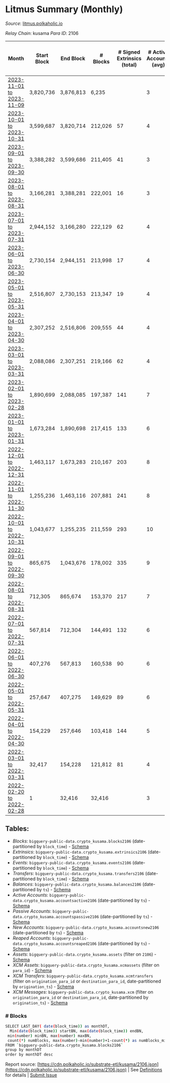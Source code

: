# Litmus Summary (Monthly)

_Source_: [litmus.polkaholic.io](https://litmus.polkaholic.io)

*Relay Chain*: kusama
*Para ID*: 2106



| Month | Start Block | End Block | # Blocks | # Signed Extrinsics (total) | # Active Accounts (avg) | # Addresses with Balances (max) | Issues |
| ----- | ----------- | --------- | -------- | --------------------------- | ----------------------- | ------------------------------- | ------ |
| [2023-11-01 to 2023-11-09](/kusama/2106-litmus/2023-11-30.md) | 3,820,736 | 3,876,813 | 6,235 |  | 3 | 13,890 | - 49,843 (88.88%) |   
| [2023-10-01 to 2023-10-31](/kusama/2106-litmus/2023-10-31.md) | 3,599,687 | 3,820,714 | 212,026 | 57 | 4 | 13,903 | -  **BROKEN** (4.07%) |   
| [2023-09-01 to 2023-09-30](/kusama/2106-litmus/2023-09-30.md) | 3,388,282 | 3,599,686 | 211,405 | 41 | 3 | 13,907 | -   |   
| [2023-08-01 to 2023-08-31](/kusama/2106-litmus/2023-08-31.md) | 3,166,281 | 3,388,281 | 222,001 | 16 | 3 | 13,906 | -   |   
| [2023-07-01 to 2023-07-31](/kusama/2106-litmus/2023-07-31.md) | 2,944,152 | 3,166,280 | 222,129 | 62 | 4 | 13,905 | -   |   
| [2023-06-01 to 2023-06-30](/kusama/2106-litmus/2023-06-30.md) | 2,730,154 | 2,944,151 | 213,998 | 17 | 4 | 13,903 | -   |   
| [2023-05-01 to 2023-05-31](/kusama/2106-litmus/2023-05-31.md) | 2,516,807 | 2,730,153 | 213,347 | 19 | 4 | 13,908 | -   |   
| [2023-04-01 to 2023-04-30](/kusama/2106-litmus/2023-04-30.md) | 2,307,252 | 2,516,806 | 209,555 | 44 | 4 | 13,911 | -   |   
| [2023-03-01 to 2023-03-31](/kusama/2106-litmus/2023-03-31.md) | 2,088,086 | 2,307,251 | 219,166 | 62 | 4 | 13,913 | -   |   
| [2023-02-01 to 2023-02-28](/kusama/2106-litmus/2023-02-28.md) | 1,890,699 | 2,088,085 | 197,387 | 141 | 7 | 13,914 | -   |   
| [2023-01-01 to 2023-01-31](/kusama/2106-litmus/2023-01-31.md) | 1,673,284 | 1,890,698 | 217,415 | 133 | 6 | 13,906 | -   |   
| [2022-12-01 to 2022-12-31](/kusama/2106-litmus/2022-12-31.md) | 1,463,117 | 1,673,283 | 210,167 | 203 | 8 | 13,905 | -   |   
| [2022-11-01 to 2022-11-30](/kusama/2106-litmus/2022-11-30.md) | 1,255,236 | 1,463,116 | 207,881 | 241 | 8 | 13,908 | -   |   
| [2022-10-01 to 2022-10-31](/kusama/2106-litmus/2022-10-31.md) | 1,043,677 | 1,255,235 | 211,559 | 293 | 10 | 13,904 | -   |   
| [2022-09-01 to 2022-09-30](/kusama/2106-litmus/2022-09-30.md) | 865,675 | 1,043,676 | 178,002 | 335 | 9 | 13,889 | -   |   
| [2022-08-01 to 2022-08-31](/kusama/2106-litmus/2022-08-31.md) | 712,305 | 865,674 | 153,370 | 217 | 7 | 11,918 | -   |   
| [2022-07-01 to 2022-07-31](/kusama/2106-litmus/2022-07-31.md) | 567,814 | 712,304 | 144,491 | 132 | 6 | 3,832 | -   |   
| [2022-06-01 to 2022-06-30](/kusama/2106-litmus/2022-06-30.md) | 407,276 | 567,813 | 160,538 | 90 | 6 | 3,831 | -   |   
| [2022-05-01 to 2022-05-31](/kusama/2106-litmus/2022-05-31.md) | 257,647 | 407,275 | 149,629 | 89 | 6 | 3,827 | -   |   
| [2022-04-01 to 2022-04-30](/kusama/2106-litmus/2022-04-30.md) | 154,229 | 257,646 | 103,418 | 144 | 5 | 3,824 | -   |   
| [2022-03-01 to 2022-03-31](/kusama/2106-litmus/2022-03-31.md) | 32,417 | 154,228 | 121,812 | 81 | 4 | 3,821 | -   |   
| [2022-02-20 to 2022-02-28](/kusama/2106-litmus/2022-02-28.md) | 1 | 32,416 | 32,416 |  | 3 | 16 | -   |   

## Tables:

* _Blocks_: `bigquery-public-data.crypto_kusama.blocks2106` (date-partitioned by `block_time`) - [Schema](/schema/balances.json)
* _Extrinsics_: `bigquery-public-data.crypto_kusama.extrinsics2106` (date-partitioned by `block_time`) - [Schema](/schema/extrinsics.json)
* _Events_: `bigquery-public-data.crypto_kusama.events2106` (date-partitioned by `block_time`) - [Schema](/schema/events.json)
* _Transfers_: `bigquery-public-data.crypto_kusama.transfers2106` (date-partitioned by `block_time`) - [Schema](/schema/transfers.json)
* _Balances_: `bigquery-public-data.crypto_kusama.balances2106` (date-partitioned by `ts`) - [Schema](/schema/balances.json)
* _Active Accounts_: `bigquery-public-data.crypto_kusama.accountsactive2106` (date-partitioned by `ts`) - [Schema](/schema/accountsactive.json)
* _Passive Accounts_: `bigquery-public-data.crypto_kusama.accountspassive2106` (date-partitioned by `ts`) - [Schema](/schema/accountspassive.json)
* _New Accounts_: `bigquery-public-data.crypto_kusama.accountsnew2106` (date-partitioned by `ts`) - [Schema](/schema/accountsnew.json)
* _Reaped Accounts_: `bigquery-public-data.crypto_kusama.accountsreaped2106` (date-partitioned by `ts`) - [Schema](/schema/accountsreaped.json)
* _Assets_: `bigquery-public-data.crypto_kusama.assets` (filter on `2106`) - [Schema](/schema/assets.json)
* _XCM Assets_: `bigquery-public-data.crypto_kusama.xcmassets` (filter on `para_id`) - [Schema](/schema/xcmassets.json)
* _XCM Transfers_: `bigquery-public-data.crypto_kusama.xcmtransfers` (filter on `origination_para_id` or `destination_para_id`, date-partitioned by `origination_ts`) - [Schema](/schema/xcmtransfers.json)
* _XCM Messages_: `bigquery-public-data.crypto_kusama.xcm` (filter on `origination_para_id` or `destination_para_id`, date-partitioned by `origination_ts`) - [Schema](/schema/xcm.json)

### # Blocks
```bash
SELECT LAST_DAY( date(block_time)) as monthDT,
  Min(date(block_time)) startBN, max(date(block_time)) endBN, 
 min(number) minBN, max(number) maxBN, 
 count(*) numBlocks, max(number)-min(number)+1-count(*) as numBlocks_missing 
FROM `bigquery-public-data.crypto_kusama.blocks2106` 
group by monthDT 
order by monthDT desc
```


Report source: [https://cdn.polkaholic.io/substrate-etl/kusama/2106.json](https://cdn.polkaholic.io/substrate-etl/kusama/2106.json) | See [Definitions](/DEFINITIONS.md) for details | [Submit Issue](https://github.com/colorfulnotion/substrate-etl/issues)
